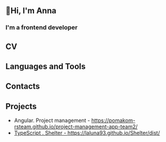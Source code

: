 <h2>👋Hi, I'm Anna</h2> 
<h3>I'm a frontend developer</h3>
<h2>CV</h2>
 <div>
  <h2>Languages and Tools</h2>
</div>
<div>
  <h2>Contacts</h2>
</div>
<div>
  <h2>Projects</h2>
  <ul>
    <li>Angular. Project management - <a href = "https://pomakom-rsteam.github.io/project-management-app-team2/">https://pomakom-rsteam.github.io/project-management-app-team2/</li>
    <li>TypeScript . Shelter - <a href = "https://laluna93.github.io/Shelter/dist/">https://laluna93.github.io/Shelter/dist/</li>
  </ul>
</div>
<!--
**laluna93/laluna93** is a ✨ _special_ ✨ repository because its `README.md` (this file) appears on your GitHub profile.

Here are some ideas to get you started:

- 🔭 I’m currently working on ...
- 🌱 I’m currently learning ...
- 👯 I’m looking to collaborate on ...
- 🤔 I’m looking for help with ...
- 💬 Ask me about ...
- 📫 How to reach me: ...
- 😄 Pronouns: ...
- ⚡ Fun fact: ...
-->
